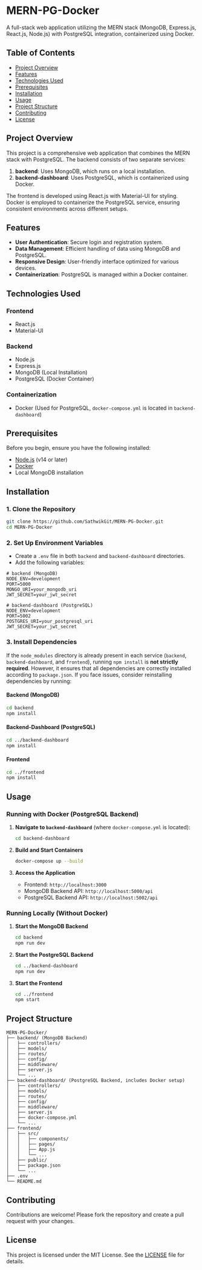 # MERN-PG-Docker

A full-stack web application utilizing the MERN stack (MongoDB, Express.js, React.js, Node.js) with PostgreSQL integration, containerized using Docker.

## Table of Contents

- [Project Overview](#project-overview)
- [Features](#features)
- [Technologies Used](#technologies-used)
- [Prerequisites](#prerequisites)
- [Installation](#installation)
- [Usage](#usage)
- [Project Structure](#project-structure)
- [Contributing](#contributing)
- [License](#license)

## Project Overview

This project is a comprehensive web application that combines the MERN stack with PostgreSQL. The backend consists of two separate services:
1. **backend**: Uses MongoDB, which runs on a local installation.
2. **backend-dashboard**: Uses PostgreSQL, which is containerized using Docker.

The frontend is developed using React.js with Material-UI for styling. Docker is employed to containerize the PostgreSQL service, ensuring consistent environments across different setups.

## Features

- **User Authentication**: Secure login and registration system.
- **Data Management**: Efficient handling of data using MongoDB and PostgreSQL.
- **Responsive Design**: User-friendly interface optimized for various devices.
- **Containerization**: PostgreSQL is managed within a Docker container.

## Technologies Used

### Frontend
- React.js
- Material-UI

### Backend
- Node.js
- Express.js
- MongoDB (Local Installation)
- PostgreSQL (Docker Container)

### Containerization
- Docker (Used for PostgreSQL, `docker-compose.yml` is located in `backend-dashboard`)

## Prerequisites

Before you begin, ensure you have the following installed:

- [Node.js](https://nodejs.org/) (v14 or later)
- [Docker](https://www.docker.com/)
- Local MongoDB installation

## Installation

### 1. Clone the Repository
```bash
git clone https://github.com/SathwikGit/MERN-PG-Docker.git
cd MERN-PG-Docker
```

### 2. Set Up Environment Variables
- Create a `.env` file in both `backend` and `backend-dashboard` directories.
- Add the following variables:
```env
# backend (MongoDB)
NODE_ENV=development
PORT=5000
MONGO_URI=your_mongodb_uri
JWT_SECRET=your_jwt_secret

# backend-dashboard (PostgreSQL)
NODE_ENV=development
PORT=5002
POSTGRES_URI=your_postgresql_uri
JWT_SECRET=your_jwt_secret
```

### 3. Install Dependencies
If the `node_modules` directory is already present in each service (`backend`, `backend-dashboard`, and `frontend`), running `npm install` is **not strictly required**. However, it ensures that all dependencies are correctly installed according to `package.json`. If you face issues, consider reinstalling dependencies by running:

#### Backend (MongoDB)
```bash
cd backend
npm install
```
#### Backend-Dashboard (PostgreSQL)
```bash
cd ../backend-dashboard
npm install
```
#### Frontend
```bash
cd ../frontend
npm install
```

## Usage

### Running with Docker (PostgreSQL Backend)

1. **Navigate to `backend-dashboard`** (where `docker-compose.yml` is located):
   ```bash
   cd backend-dashboard
   ```
2. **Build and Start Containers**
   ```bash
   docker-compose up --build
   ```

3. **Access the Application**
   - Frontend: `http://localhost:3000`
   - MongoDB Backend API: `http://localhost:5000/api`
   - PostgreSQL Backend API: `http://localhost:5002/api`

### Running Locally (Without Docker)

1. **Start the MongoDB Backend**
   ```bash
   cd backend
   npm run dev
   ```

2. **Start the PostgreSQL Backend**
   ```bash
   cd ../backend-dashboard
   npm run dev
   ```

3. **Start the Frontend**
   ```bash
   cd ../frontend
   npm start
   ```

## Project Structure

```
MERN-PG-Docker/
├── backend/ (MongoDB Backend)
│   ├── controllers/
│   ├── models/
│   ├── routes/
│   ├── config/
│   ├── middleware/
│   ├── server.js
│   └── ...
├── backend-dashboard/ (PostgreSQL Backend, includes Docker setup)
│   ├── controllers/
│   ├── models/
│   ├── routes/
│   ├── config/
│   ├── middleware/
│   ├── server.js
│   ├── docker-compose.yml
│   └── ...
├── frontend/
│   ├── src/
│   │   ├── components/
│   │   ├── pages/
│   │   ├── App.js
│   │   └── ...
│   ├── public/
│   ├── package.json
│   └── ...
├── .env
└── README.md
```

## Contributing

Contributions are welcome! Please fork the repository and create a pull request with your changes.

## License

This project is licensed under the MIT License. See the [LICENSE](LICENSE) file for details.

